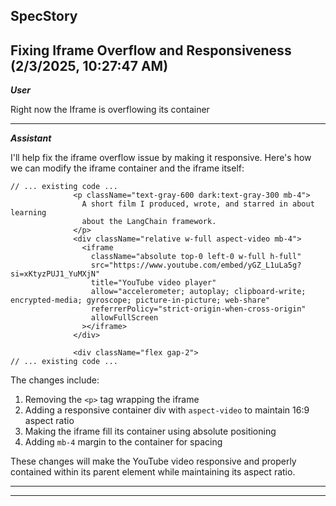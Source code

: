 ## SpecStory

## Fixing Iframe Overflow and Responsiveness (2/3/2025, 10:27:47 AM)

_**User**_

Right now the Iframe is overflowing its container

---

_**Assistant**_

I'll help fix the iframe overflow issue by making it responsive. Here's how we can modify the iframe container and the iframe itself:

```typescript:app/page.tsx
// ... existing code ...
              <p className="text-gray-600 dark:text-gray-300 mb-4">
                A short film I produced, wrote, and starred in about learning
                about the LangChain framework.
              </p>
              <div className="relative w-full aspect-video mb-4">
                <iframe
                  className="absolute top-0 left-0 w-full h-full"
                  src="https://www.youtube.com/embed/yGZ_L1uLa5g?si=xKtyzPUJ1_YuMXjN"
                  title="YouTube video player"
                  allow="accelerometer; autoplay; clipboard-write; encrypted-media; gyroscope; picture-in-picture; web-share"
                  referrerPolicy="strict-origin-when-cross-origin"
                  allowFullScreen
                ></iframe>
              </div>

              <div className="flex gap-2">
// ... existing code ...
```

The changes include:
1. Removing the `<p>` tag wrapping the iframe
2. Adding a responsive container div with `aspect-video` to maintain 16:9 aspect ratio
3. Making the iframe fill its container using absolute positioning
4. Adding `mb-4` margin to the container for spacing

These changes will make the YouTube video responsive and properly contained within its parent element while maintaining its aspect ratio.

---



---

